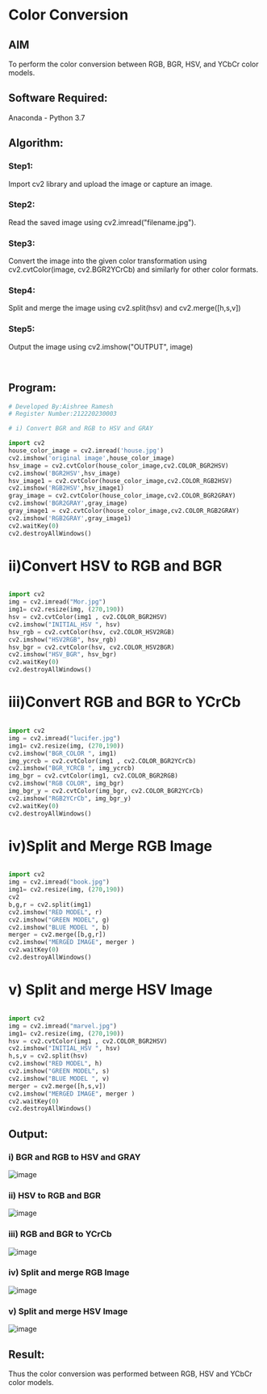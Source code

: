 # Color Conversion
## AIM
To perform the color conversion between RGB, BGR, HSV, and YCbCr color models.

## Software Required:
Anaconda - Python 3.7
## Algorithm:
### Step1:
Import cv2 library and upload the image or capture an image.
<br>

### Step2:
Read the saved image using cv2.imread("filename.jpg").
<br>

### Step3:
Convert the image into the given color transformation using cv2.cvtColor(image, cv2.BGR2YCrCb) 
and similarly for other color formats. 
<br>

### Step4:
Split and merge the image using cv2.split(hsv) and cv2.merge([h,s,v]) 
<br>

### Step5:
Output the image using cv2.imshow("OUTPUT", image)

<br>

## Program:
```python
# Developed By:Aishree Ramesh
# Register Number:212220230003

# i) Convert BGR and RGB to HSV and GRAY

import cv2
house_color_image = cv2.imread('house.jpg')
cv2.imshow('original image',house_color_image)
hsv_image = cv2.cvtColor(house_color_image,cv2.COLOR_BGR2HSV)
cv2.imshow('BGR2HSV',hsv_image)
hsv_image1 = cv2.cvtColor(house_color_image,cv2.COLOR_RGB2HSV)
cv2.imshow('RGB2HSV',hsv_image1)
gray_image = cv2.cvtColor(house_color_image,cv2.COLOR_BGR2GRAY)
cv2.imshow('BGR2GRAY',gray_image)
gray_image1 = cv2.cvtColor(house_color_image,cv2.COLOR_RGB2GRAY)
cv2.imshow('RGB2GRAY',gray_image1)
cv2.waitKey(0)
cv2.destroyAllWindows()
```

# ii)Convert HSV to RGB and BGR
```python

import cv2
img = cv2.imread("Mor.jpg")
img1= cv2.resize(img, (270,190))
hsv = cv2.cvtColor(img1 , cv2.COLOR_BGR2HSV)
cv2.imshow("INITIAL_HSV ", hsv)
hsv_rgb = cv2.cvtColor(hsv, cv2.COLOR_HSV2RGB)
cv2.imshow("HSV2RGB", hsv_rgb)
hsv_bgr = cv2.cvtColor(hsv, cv2.COLOR_HSV2BGR)
cv2.imshow("HSV_BGR", hsv_bgr)
cv2.waitKey(0)
cv2.destroyAllWindows()
```

# iii)Convert RGB and BGR to YCrCb
```python 

import cv2
img = cv2.imread("lucifer.jpg")
img1= cv2.resize(img, (270,190))
cv2.imshow("BGR_COLOR ", img1)
img_ycrcb = cv2.cvtColor(img1 , cv2.COLOR_BGR2YCrCb)
cv2.imshow("BGR_YCRCB ", img_ycrcb)
img_bgr = cv2.cvtColor(img1, cv2.COLOR_BGR2RGB)
cv2.imshow("RGB COLOR", img_bgr)
img_bgr_y = cv2.cvtColor(img_bgr, cv2.COLOR_BGR2YCrCb)
cv2.imshow("RGB2YCrCb", img_bgr_y)
cv2.waitKey(0)
cv2.destroyAllWindows()

```

# iv)Split and Merge RGB Image
```python 

import cv2
img = cv2.imread("book.jpg")
img1= cv2.resize(img, (270,190))
cv2
b,g,r = cv2.split(img1)
cv2.imshow("RED MODEL", r)
cv2.imshow("GREEN MODEL", g)
cv2.imshow("BLUE MODEL ", b)
merger = cv2.merge([b,g,r])
cv2.imshow("MERGED IMAGE", merger )
cv2.waitKey(0)
cv2.destroyAllWindows()

```

# v) Split and merge HSV Image
```python 

import cv2
img = cv2.imread("marvel.jpg")
img1= cv2.resize(img, (270,190))
hsv = cv2.cvtColor(img1 , cv2.COLOR_BGR2HSV)
cv2.imshow("INITIAL_HSV ", hsv)
h,s,v = cv2.split(hsv)
cv2.imshow("RED MODEL", h)
cv2.imshow("GREEN MODEL", s)
cv2.imshow("BLUE MODEL ", v)
merger = cv2.merge([h,s,v])
cv2.imshow("MERGED IMAGE", merger )
cv2.waitKey(0)
cv2.destroyAllWindows()

```

## Output:
### i) BGR and RGB to HSV and GRAY
![image](https://user-images.githubusercontent.com/70213227/162403201-8f947432-d8fa-4bf9-ac04-dcf2341931ba.png)


### ii) HSV to RGB and BGR
![image](https://user-images.githubusercontent.com/70213227/163847117-2023e285-f432-403a-be34-13acb09c69c5.png)

### iii) RGB and BGR to YCrCb
![image](https://user-images.githubusercontent.com/70213227/163847763-383bee04-8d31-4d48-89e9-d9c3ce8303b2.png)

### iv) Split and merge RGB Image
![image](https://user-images.githubusercontent.com/70213227/163847868-3d8d6dd4-68d8-4376-b78e-dde564005d86.png)

### v) Split and merge HSV Image
![image](https://user-images.githubusercontent.com/70213227/163848021-a22238c5-5b9f-47bf-b818-ffb972b087d6.png)


## Result:
Thus the color conversion was performed between RGB, HSV and YCbCr color models.
